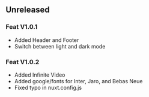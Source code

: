 ## Unreleased

### Feat V1.0.1
- Added Header and Footer
- Switch between light and dark mode

### Feat V1.0.2
- Added Infinite Video 
- Added google/fonts for Inter, Jaro, and Bebas Neue
- Fixed typo in nuxt.config.js


